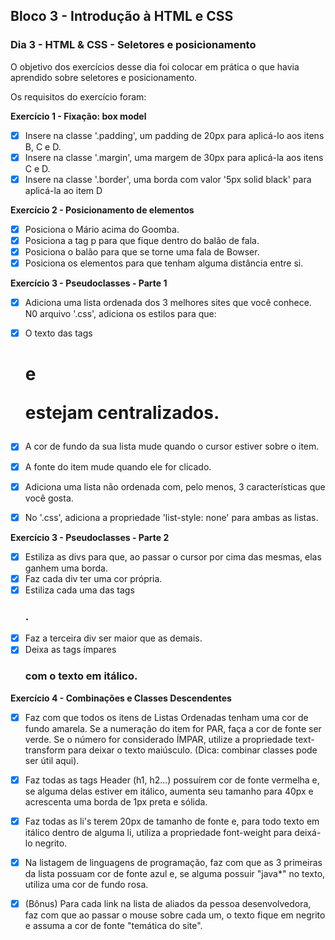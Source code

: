 ## Bloco 3 - Introdução à HTML e CSS
### Dia 3 - HTML & CSS - Seletores e posicionamento

O objetivo dos exercícios desse dia foi colocar em prática o que havia aprendido sobre seletores e posicionamento.

Os requisitos do exercí­cio foram: 

**Exercício 1 - Fixação: box model**
- [x] Insere na classe '.padding', um padding de 20px para aplicá-lo aos itens B, C e D.
- [x] Insere na classe '.margin', uma margem de 30px para aplicá-la aos itens C e D.
- [x] Insere na classe '.border', uma borda com valor '5px solid black' para aplicá-la ao item D

**Exercício 2 - Posicionamento de elementos**
- [x] Posiciona o Mário acima do Goomba.
- [x] Posiciona a tag p para que fique dentro do balão de fala.
- [x] Posiciona o balão para que se torne uma fala de Bowser.
- [x] Posiciona os elementos para que tenham alguma distância entre si.

**Exercício 3 - Pseudoclasses - Parte 1**
- [x] Adiciona uma lista ordenada dos 3 melhores sites que você conhece.
N0 arquivo '.css', adiciona os estilos para que:
- [x] O texto das tags <h1> e <p> estejam centralizados.
- [x] A cor de fundo da sua lista mude quando o cursor estiver sobre o item.
- [x] A fonte do item mude quando ele for clicado.

- [x] Adiciona uma lista não ordenada com, pelo menos, 3 características que você gosta.
- [x] No '.css', adiciona a propriedade 'list-style: none' para ambas as listas.

**Exercício 3 - Pseudoclasses - Parte 2**
- [x] Estiliza as divs para que, ao passar o cursor por cima das mesmas, elas ganhem uma borda.
- [x] Faz cada div ter uma cor própria.
- [x] Estiliza cada uma das tags <h3>.
- [x] Faz a terceira div ser maior que as demais.
- [x] Deixa as tags ímpares <h3> com o texto em itálico.

**Exercício 4 - Combinações e Classes Descendentes**
- [x] Faz com que todos os itens de Listas Ordenadas tenham uma cor de fundo amarela. Se a numeração do item for PAR, faça a cor de fonte ser verde. Se o número for considerado ÍMPAR, utilize a propriedade text-transform para deixar o texto maiúsculo. (Dica: combinar classes pode ser útil aqui).
- [x] Faz todas as tags Header (h1, h2...) possuírem cor de fonte vermelha e, se alguma delas estiver em itálico, aumenta seu tamanho para 40px e acrescenta uma borda de 1px preta e sólida.
- [x] Faz todas as li's terem 20px de tamanho de fonte e, para todo texto em itálico dentro de alguma li, utiliza a propriedade font-weight para deixá-lo negrito.
- [x] Na listagem de linguagens de programação, faz com que as 3 primeiras da lista possuam cor de fonte azul e, se alguma possuir "java*" no texto, utiliza uma cor de fundo rosa.

- [x] (Bônus) Para cada link na lista de aliados da pessoa desenvolvedora, faz com que ao passar o mouse sobre cada um, o texto fique em negrito e assuma a cor de fonte "temática do site".
